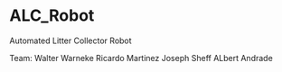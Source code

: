 # ALC_Robot
Automated Litter Collector Robot

Team:
	Walter Warneke
	Ricardo Martinez
	Joseph Sheff
	ALbert Andrade
